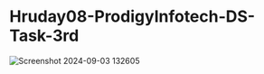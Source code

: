 # Hruday08-ProdigyInfotech-DS-Task-3rd
![Screenshot 2024-09-03 132605](https://github.com/user-attachments/assets/4859336c-fe3a-4993-8c11-25ca1add4e55)
